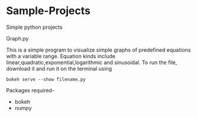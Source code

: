 # Sample-Projects
Simple python projects

Graph.py

This is a simple program to visualize simple graphs of predefined equations with a variable range. Equation kinds include linear,quadratic,exponential,logarithmic and sinusoidal.
To run the file, download it and run it on the terminal using 
    
    bokeh serve --show filename.py

Packages required-
* bokeh
* numpy

